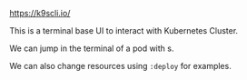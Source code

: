 https://k9scli.io/

This is a terminal base UI to interact with Kubernetes Cluster.

We can jump in the terminal of a pod with s.

We can also change resources using `:deploy` for examples.
